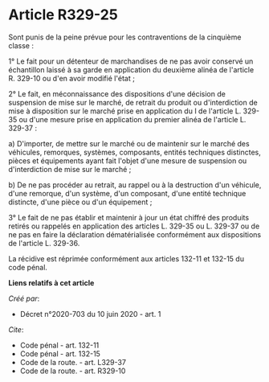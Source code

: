 # Article R329-25

Sont punis de la peine prévue pour les contraventions de la cinquième classe : 

1° Le fait pour un détenteur de marchandises de ne pas avoir conservé un échantillon laissé à sa garde en application du
deuxième alinéa de l'article R. 329-10 ou d'en avoir modifié l'état ; 

2° Le fait, en méconnaissance des dispositions d'une décision de suspension de mise sur le marché, de retrait du produit ou
d'interdiction de mise à disposition sur le marché prise en application du I de l'article L. 329-35 ou d'une mesure prise en
application du premier alinéa de l'article L. 329-37 : 

a) D'importer, de mettre sur le marché ou de maintenir sur le marché des véhicules, remorques, systèmes, composants, entités
techniques distinctes, pièces et équipements ayant fait l'objet d'une mesure de suspension ou d'interdiction de mise sur le
marché ; 

b) De ne pas procéder au retrait, au rappel ou à la destruction d'un véhicule, d'une remorque, d'un système, d'un composant,
d'une entité technique distincte, d'une pièce ou d'un équipement ; 

3° Le fait de ne pas établir et maintenir à jour un état chiffré des produits retirés ou rappelés en application des articles
L. 329-35 ou L. 329-37 ou de ne pas en faire la déclaration dématérialisée conformément aux dispositions de l'article L.
329-36. 

La récidive est réprimée conformément aux articles 132-11 et 132-15 du code pénal.

**Liens relatifs à cet article**

_Créé par_:

  - Décret n°2020-703 du 10 juin 2020 - art. 1

_Cite_:

  - Code pénal - art. 132-11
  - Code pénal - art. 132-15
  - Code de la route. - art. L329-37
  - Code de la route. - art. R329-10
